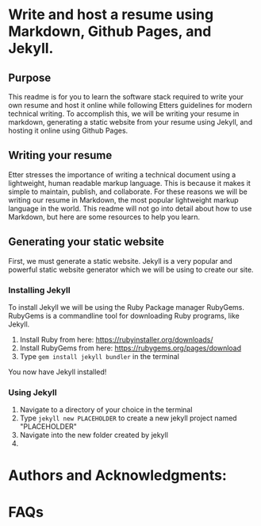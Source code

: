 # Write and host a resume using Markdown, Github Pages, and Jekyll.

Purpose
--
This readme is for you to learn the software stack required to write your own resume and host it online while following Etters guidelines
for modern technical writing. To accomplish this, we will be writing your resume in markdown, generating a static website from your resume 
using Jekyll, and hosting it online using Github Pages. 

## Writing your resume

Etter stresses the importance of writing a technical document using a lightweight, human readable markup language. This is because it makes it
simple to maintain, publish, and collaborate. For these reasons we will be writing our resume in Markdown, the most popular lightweight markup
language in the world. This readme will not go into detail about how to use Markdown, but here are some resources to help you learn. 


## Generating your static website

First, we must generate a static website. 
Jekyll is a very popular and powerful static website generator which we will be using to create our site. 

### Installing Jekyll

To install Jekyll we will be using the Ruby Package manager RubyGems. RubyGems is a commandline tool for downloading Ruby programs, like Jekyll. 

1. Install Ruby from here: https://rubyinstaller.org/downloads/
2. Install RubyGems from here: https://rubygems.org/pages/download
3. Type `gem install jekyll bundler` in the terminal 

You now have Jekyll installed! 

### Using Jekyll
1. Navigate to a directory of your choice in the terminal
2. Type `jekyll new PLACEHOLDER` to create a new jekyll project named "PLACEHOLDER" 
3. Navigate into the new folder created by jekyll
4. 


Authors and Acknowledgments: 
==


FAQs
==
